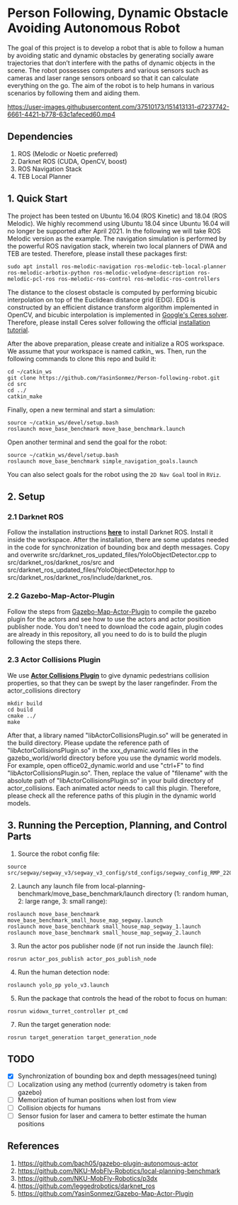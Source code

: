 # Person Following, Dynamic Obstacle Avoiding Autonomous Robot
The goal of this project is to develop a robot that is able to follow a human by avoiding static and dynamic obstacles by generating socially aware trajectories that don’t interfere with the paths of dynamic objects in the scene.  The robot possesses computers and various sensors such as cameras and laser range sensors onboard so that it can calculate everything on the go.  The aim of the robot is to help humans in various scenarios by following them and aiding them.




https://user-images.githubusercontent.com/37510173/151413131-d7237742-6661-4421-b778-63c1afeced60.mp4


## Dependencies
1. ROS (Melodic or Noetic preferred)
2. Darknet ROS (CUDA, OpenCV, boost)
3. ROS Navigation Stack
4. TEB Local Planner

## 1. Quick Start

The project has been tested on Ubuntu 16.04 (ROS Kinetic) and 18.04 (ROS Melodic). We highly recommend using Ubuntu 18.04 since Ubuntu 16.04 will no longer be supported after April 2021. In the following we will take ROS Melodic version as the example. The navigation simulation is performed by the powerful ROS navigation stack, wherein two local planners of DWA and TEB are tested. Therefore, please install these packages first:

```
sudo apt install ros-melodic-navigation ros-melodic-teb-local-planner ros-melodic-arbotix-python ros-melodic-velodyne-description ros-melodic-pcl-ros ros-melodic-ros-control ros-melodic-ros-controllers
```
The distance to the closest obstacle is computed by performing bicubic interpolation on top of the Euclidean distance grid (EDG). EDG is constructed by an efficient distance transform algorithm implemented in OpenCV, and bicubic interpolation is implemented in [Google's Ceres solver](http://ceres-solver.org/). Therefore, please install Ceres solver following the official [installation tutorial](http://ceres-solver.org/installation.html). 

After the above preparation, please create and initialize a ROS workspace. We assume that your workspace is named catkin_ ws. Then, run the following commands to clone this repo and build it:

```
cd ~/catkin_ws
git clone https://github.com/YasinSonmez/Person-following-robot.git
cd src
cd ../
catkin_make
```

Finally, open a new terminal and start a simulation: 
```
source ~/catkin_ws/devel/setup.bash
roslaunch move_base_benchmark move_base_benchmark.launch
```
Open another terminal and send the goal for the robot:
```
source ~/catkin_ws/devel/setup.bash
roslaunch move_base_benchmark simple_navigation_goals.launch
```
You can also select goals for the robot using the ```2D Nav Goal``` tool in ```RViz```.

## 2. Setup
### 2.1 Darknet ROS
Follow the installation instructions [**here**](https://github.com/leggedrobotics/darknet_ros) to install Darknet ROS. Install it inside the workspace.
After the installation, there are some updates needed in the code for synchronization of bounding box and depth messages. Copy and overwrite src/darknet_ros_updated_files/YoloObjectDetector.cpp to src/darknet_ros/darknet_ros/src and src/darknet_ros_updated_files/YoloObjectDetector.hpp to src/darknet_ros/darknet_ros/include/darknet_ros.
### 2.2 Gazebo-Map-Actor-Plugin
Follow the steps from [Gazebo-Map-Actor-Plugin](https://github.com/YasinSonmez/Gazebo-Map-Actor-Plugin) to compile the gazebo plugin for the actors and see how to use the actors and actor position publisher node. You don't need to download the code again, plugin codes are already in this repository, all you need to do is to build the plugin following the steps there.
### 2.3 Actor Collisions Plugin
We use [**Actor Collisions Plugin**](https://github.com/osrf/gazebo/tree/gazebo11/examples/plugins/actor_collisions) to give dynamic pedestrians collision properties, so that they can be swept by the laser rangefinder. From the actor_collisions directory
```
mkdir build
cd build
cmake ../
make
```
After that, a library named "libActorCollisionsPlugin.so" will be generated in the build directory. Please update the reference path of "libActorCollisionsPlugin.so" in the xxx_dynamic.world files in the gazebo_world/world directory before you use the dynamic world models. For example, open office02_dynamic.world and use "ctrl+F" to find "libActorCollisionsPlugin.so". Then, replace the value of "filename" with the absolute path of "libActorCollisionsPlugin.so" in your build directory of actor_collisions. Each animated actor needs to call this plugin. Therefore, please check all the reference paths of this plugin in the dynamic world models.

## 3. Running the Perception, Planning, and Control Parts
1. Source the robot config file:
```
source src/segway/segway_v3/segway_v3_config/std_configs/segway_config_RMP_220.bash
```
2. Launch any launch file from local-planning-benchmark/move_base_benchmark/launch directory (1: random human, 2: large range, 3: small range):
```
roslaunch move_base_benchmark move_base_benchmark_small_house_map_segway.launch
roslaunch move_base_benchmark small_house_map_segway_1.launch
roslaunch move_base_benchmark small_house_map_segway_2.launch
```
3. Run the actor pos publisher node (if not run inside the .launch file): 
```
rosrun actor_pos_publish actor_pos_publish_node
```
4. Run the human detection node:
```
roslaunch yolo_pp yolo_v3.launch
```
5. Run the package that controls the head of the robot to focus on human:
```
rosrun widowx_turret_controller pt_cmd
```
7. Run the target generation node:
```
rosrun target_generation target_generation_node
```
## TODO
- [X] Synchronization of bounding box and depth messages(need tuning)
- [ ] Localization using any method (currently odometry is taken from gazebo)
- [ ] Memorization of human positions when lost from view
- [ ] Collision objects for humans
- [ ] Sensor fusion for laser and camera to better estimate the human positions

## References
1. https://github.com/bach05/gazebo-plugin-autonomous-actor
2. https://github.com/NKU-MobFly-Robotics/local-planning-benchmark
3. https://github.com/NKU-MobFly-Robotics/p3dx
4. https://github.com/leggedrobotics/darknet_ros
5. https://github.com/YasinSonmez/Gazebo-Map-Actor-Plugin
